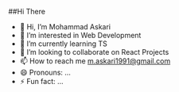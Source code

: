 ##Hi There
- 👋 Hi, I’m Mohammad Askari
- 👀 I’m interested in Web Development
- 🌱 I’m currently learning TS
- 💞️ I’m looking to collaborate on React Projects
- 📫 How to reach me m.askari1991@gmail.com
- 😄 Pronouns: ...
- ⚡ Fun fact: ...

<!---
asgari1991/asgari1991 is a ✨ special ✨ repository because its `README.md` (this file) appears on your GitHub profile.
You can click the Preview link to take a look at your changes.
--->
